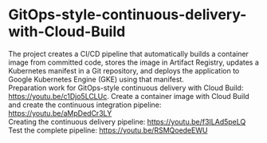 # GitOps-style-continuous-delivery-with-Cloud-Build
The project creates a CI/CD pipeline that automatically builds a container image from committed code, stores the image in Artifact Registry, updates a Kubernetes manifest in a Git repository, and deploys the application to Google Kubernetes Engine (GKE) using that manifest.  
Preparation work for GitOps-style continuous delivery with Cloud Build: https://youtu.be/c1Djo5LCLUc. 
Create a container image with Cloud Build and create the continuous integration pipeline: https://youtu.be/aMpDedCr3LY  
Creating the continuous delivery pipeline: https://youtu.be/f3ILAd5peLQ  
Test the complete pipeline: https://youtu.be/RSMQoedeEWU  
